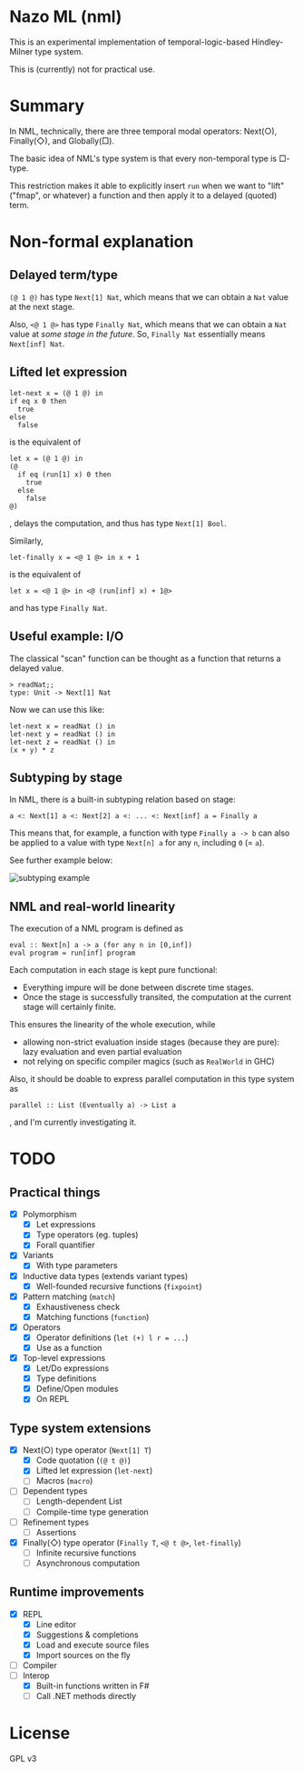 Nazo ML (nml)
=============

This is an experimental implementation of temporal-logic-based Hindley-Milner type system.

This is (currently) not for practical use.

# Summary

In NML, technically, there are three temporal modal operators: Next(○), Finally(◇), and Globally(□).

The basic idea of NML's type system is that every non-temporal type is □-type.

This restriction makes it able to explicitly insert ```run``` when we want to "lift" ("fmap", or whatever) a function and then apply it to a delayed (quoted) term.

# Non-formal explanation

## Delayed term/type

```(@ 1 @)``` has type ```Next[1] Nat```, which means that we can obtain a ```Nat``` value at the next stage.

Also, ```<@ 1 @>``` has type ```Finally Nat```, which means that we can obtain a ```Nat``` value at *some stage in the future*. So, ```Finally Nat``` essentially means ```Next[inf] Nat```.

## Lifted let expression

```
let-next x = (@ 1 @) in
if eq x 0 then
  true
else
  false
```

is the equivalent of

```
let x = (@ 1 @) in
(@
  if eq (run[1] x) 0 then
    true
  else
    false
@)
```

, delays the computation, and thus has type ```Next[1] Bool```.

Similarly,

```
let-finally x = <@ 1 @> in x + 1
```

is the equivalent of

```
let x = <@ 1 @> in <@ (run[inf] x) + 1@>
```

and has type ```Finally Nat```.

## Useful example: I/O

The classical "scan" function can be thought as a function that returns a delayed value.

```
> readNat;;
type: Unit -> Next[1] Nat
```

Now we can use this like:

```
let-next x = readNat () in
let-next y = readNat () in
let-next z = readNat () in
(x + y) * z
```
## Subtyping by stage

In NML, there is a built-in subtyping relation based on stage:

```
a <: Next[1] a <: Next[2] a <: ... <: Next[inf] a = Finally a
```

This means that, for example, a function with type ```Finally a -> b``` can also be applied to a value with type ```Next[n] a``` for any ```n```, including ```0``` (= ```a```).

See further example below:

![subtyping example](https://i.imgur.com/SV5SO84.jpg)

## NML and real-world linearity

The execution of a NML program is defined as 

```
eval :: Next[n] a -> a (for any n in [0,inf])
eval program = run[inf] program
```

Each computation in each stage is kept pure functional:

* Everything impure will be done between discrete time stages.
* Once the stage is successfully transited, the computation at the current stage will certainly finite. 

This ensures the linearity of the whole execution, while

* allowing non-strict evaluation inside stages (because they are pure): lazy evaluation and even partial evaluation
* not relying on specific compiler magics (such as ```RealWorld``` in GHC)

Also, it should be doable to express parallel computation in this type system as

```
parallel :: List (Eventually a) -> List a
```

, and I'm currently investigating it.

# TODO

## Practical things

- [x] Polymorphism
    - [x] Let expressions
    - [x] Type operators (eg. tuples)
    - [x] Forall quantifier
- [x] Variants
    - [x] With type parameters
- [x] Inductive data types (extends variant types)
    - [x] Well-founded recursive functions (```fixpoint```)
- [x] Pattern matching (```match```)
    - [x] Exhaustiveness check
    - [x] Matching functions (```function```)
- [x] Operators
    - [x] Operator definitions (```let (+) l r = ...```)
    - [x] Use as a function
- [x] Top-level expressions
    - [x] Let/Do expressions
    - [x] Type definitions
    - [x] Define/Open modules
    - [x] On REPL

## Type system extensions

- [x] Next(○) type operator (``` Next[1] T ```)
    - [x] Code quotation (```(@ t @)```)
    - [x] Lifted let expression (```let-next```)
    - [ ] Macros (```macro```)
- [ ] Dependent types
    - [ ] Length-dependent List
    - [ ] Compile-time type generation
- [ ] Refinement types
    - [ ] Assertions
- [x] Finally(◇) type operator (```Finally T```, ```<@ t @>```, ```let-finally```)
    - [ ] Infinite recursive functions
    - [ ] Asynchronous computation

## Runtime improvements
- [x] REPL
    - [x] Line editor
    - [x] Suggestions & completions
    - [x] Load and execute source files
    - [x] Import sources on the fly
- [ ] Compiler
- [ ] Interop
    - [x] Built-in functions written in F# 
    - [ ] Call .NET methods directly

# License

GPL v3

